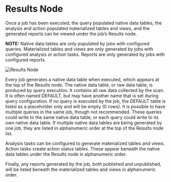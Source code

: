 # Results Node

Once a job has been executed, the query populated native data tables, the analysis and action populated materialized tables and views, and the generated reports can be viewed under the job’s Results node.

__NOTE:__ Native data tables are only populated by jobs with configured queries. Materialized tables and views are only generated by jobs with configured analysis or action tasks. Reports are only generated by jobs with configured reports.

![Results Node](/img/product_docs/accessanalyzer/accessanalyzer/enterpriseauditor/admin/jobs/job/resultsnode.png)

Every job generates a native data table when executed, which appears at the top of the Results node. The native data table, or raw data table, is produced by query execution. It contains all raw data collected by the scan. It is often named DEFAULT, but may have another name that is set during query configuration. If no query is executed by the job, the DEFAULT table is listed as a placeholder only and will be empty (0 rows). It is possible to have multiple queries in the same job, though not recommended. These queries could write to the same native data table, or each query could write to its own native data table. If multiple native data tables are being generated by one job, they are listed in alphanumeric order at the top of the Results node list.

Analysis tasks can be configured to generate materialized tables and views. Action tasks create action status tables. These appear beneath the native data tables under the Results node in alphanumeric order.

Finally, any reports generated by the job, both published and unpublished, will be listed beneath the materialized tables and views in alphanumeric order.
